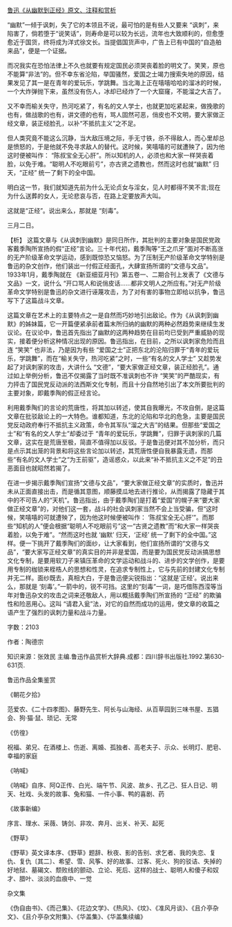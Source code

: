 [鲁迅《从幽默到正经》原文、注释和赏析](https://www.vrrw.net/wx/9666.html)

“幽默”一倾于讽刺，失了它的本领且不说，最可怕的是有些人又要来 “讽刺”，来陷害了，倘若堕于“说笑话”，则寿命是可以较为长远，流年也大致顺利的，但愈堕愈近于国货，终将成为洋式徐文长。当提倡国货声中，广告上已有中国的“自造舶来品”，便是一个证据。

而况我实在恐怕法律上不久也就要有规定国民必须哭丧着脸的明文了。笑笑，原也不能算“非法”的。但不幸东省沦陷，举国骚然，爱国之士竭力搜索失地的原因，结果发见了其一是在青年的爱玩乐，学跳舞。当北海上正在嘻嘻哈哈的溜冰的时候，一个大炸弹抛下来，虽然没有伤人，冰却已经炸了一个大窟窿，不能溜之大吉了。

又不幸而榆关失守，热河吃紧了，有名的文人学士，也就更加吃紧起来，做挽歌的也有，做战歌的也有，讲文德的也有，骂人固然可恶，俏皮也不文明，要大家做正经文章，装正经脸孔，以补“不抵抗主义”之不足。

但人类究竟不能这么沉静，当大敌压境之际，手无寸铁，杀不得敌人，而心里却总是愤怒的，于是他就不免寻求敌人的替代。这时候，笑嘻嘻的可就遭殃了，因为他这时便被叫作： “陈叔宝全无心肝”。所以知机的人，必须也和大家一样哭丧着脸，以免于难。“聪明人不吃眼前亏”，亦古贤之遗教也，然而这时也就“幽默” 归天，“正经” 统一了剩下的全中国。

明白这一节，我们就知道先前为什么无论贞女与淫女，见人时都得不笑不言;现在为什么送葬的女人，无论悲哀与否，在路上定要放声大叫。

这就是“正经”。说出来么，那就是 “刻毒”。

三月二日。



【析】 这篇文章与《从讽刺到幽默》是同日所作，其批判的主要对象是国民党政客戴季陶所宣扬的假“正经”言论。三十年代初，戴季陶等“王之爪牙”面对不断高涨的无产阶级革命文学运动，感到既惊恐又恼怒。为了压制无产阶级革命文学特别是鲁迅的杂文创作，他们装出一付假正经面孔，大肆宣扬所谓的“文德与文品”。1933年1月，戴季陶就在 《新亚细亚月刊》第五卷一、二期合刊上发表了《文德与文品》一文，说什么 “开口骂人和说俏皮话……都非文明人之所应有。”对无产阶级革命文学特别是鲁迅的杂文进行诬蔑攻击，为了对有害的事物立即给以抗争，鲁迅写下了这篇战斗文章。

这篇文章在艺术上的主要特点之一是自然而巧妙地引出敌论。作为《从讽刺到幽默》的姊妹篇，它一开篇便紧承前者篇末所归纳的幽默的两种必然趋势来继续生发议论。在议论中，鲁迅首先指出了幽默的这两种趋势在目前均已受到严重威胁的现实，接着便分析这种情况出现的原因。鲁迅指出，在目前，之所以讽刺家危险而且连 “笑笑” 也非法，乃是因为有些 “爱国之士”正把东北的沦陷归罪于“青年的爱玩乐，学跳舞”，而在“榆关失守，热河吃紧”之时，一些“有名的文人学士” 又趁势发起了对讽刺家的攻击，大讲什么 “文德”，“要大家做正经文章，装正经脸孔”。通过如上举例分析，鲁迅不仅揭露了当时既不准讽刺也不许 “笑笑”的严酷现实，有力抨击了国民党反动派的法西斯文化专制，而且十分自然地引出了本文所要批判的主要对象，即戴季陶的假正经言论。

利用戴季陶们的言论的荒唐性，将其加以转述，使其自我曝光，不攻自倒，是这篇文章在批驳敌论上的一大特色。谁都知道，东北的沦陷和华北的危急，主要是国民党反动政府奉行不抵抗主义政策，命令其军队“溜之大吉”的结果。但那些“爱国之士”和“有名的文人学士”却委过于 “青年的爱玩乐，学跳舞”，归罪于讽刺家的几篇文章，这实在是荒唐至极，简直不值得加以反驳。于是鲁迅便对其不加分析，而只是点示其出笼的背景和将这些言论加以转述，其荒唐性便自我暴露无遗，而那些“有名的文人学士”之“为王前驱”，造谣惑众，以此来“补不抵抗主义之不足”的丑恶面目也就昭然若揭了。

在进一步揭示戴季陶们宣扬“文德与文品”，“要大家做正经文章”的实质时，鲁迅并未从正面直接出击，而是循其意图，顺藤摸瓜地去进行推论，从而揭露了隐藏于其中的不可告人的“天机”。鲁迅指出，由于戴季陶们是打着“爱国”的幌子来“要大家做正经文章”的，对他们这一套，战斗的社会讽刺家当然不会上当受骗，但“这时候，笑嘻嘻的可就遭殃了，因为他这时候便被叫作： ‘陈叔宝全无心肝’”。而那些“知机的人”便会根据“聪明人不吃眼前亏”这一“古贤之遗教”而“和大家一样哭丧着脸，以免于难”。“然而这时也就 ‘幽默’ 归天，‘正经’ 统一了剩下的全中国。”这样。便一下挑开了戴季陶们的面纱，让大家看到，他们宣扬所谓的“文德与文品”，“要大家写正经文章”的真实目的并非是爱国，而是要为国民党反动派搞思想文化专制，是要用软刀子来镇压革命的文学运动和战斗的、进步的文学创作，是要用专制的枷锁来桎梏人的思想和性灵，在追求专制性上，它与先前的封建文化专制并无二样。面纱既去，真相大白，于是鲁迅便尖锐指出：“这就是‘正经’。说出来么，那就是 ‘刻毒’。”一箭中的，锐不可挡。这里的“刻毒”一词，是巧借陈西滢等当年对鲁迅杂文的攻击之词来还敬敌人，用以概括戴季陶们所宣扬的 “正经” 的欺骗性和险恶用心。这叫 “请君入瓮”法，对它的自然而成功的运用，使文章的收篇之语产生了强烈的讽刺力量和战斗力量。

字数：2103

作者：陶德宗

知识来源：张效民 主编.鲁迅作品赏析大辞典.成都：四川辞书出版社.1992.第630-631页.

鲁迅作品全集鉴赏

《朝花夕拾》

范爱农、《二十四孝图》、藤野先生、阿长与山海经、从百草园到三味书屋、五猖会、狗·猫·鼠、琐记、无常

《仿徨》

祝福、弟兄、在酒楼上、伤逝、离婚、孤独者、高老夫子、示众、长明灯、肥皂、幸福的家庭

《呐喊》

《呐喊》自序、阿Q正传、白光、端午节、风波、故乡、孔乙己、狂人日记、明天、社戏、头发的故事、兔和猫、一件小事、鸭的喜剧、药

《故事新编》

序言、理水、采薇、铸剑、非攻、奔月、出关、补天、起死

《野草》

《野草》英文译本序、《野草》题辞、秋夜、影的告别、求乞者、我的失恋、复仇、复仇〔其二〕、希望、雪、风筝、好的故事、过客、死火、狗的驳诘、失掉的好地狱、墓碣文、颓败线的颤动、立论、死后、这样的战士、聪明人和傻子和奴才、腊叶、淡淡的血痕中、一觉

杂文集

《伪自由书》、《而己集》、《花边文学》、《热风》、《坟》、《准风月谈》、《且介亭杂文》、《且介亭杂文附集》、《华盖集》、《华盖集续编》

